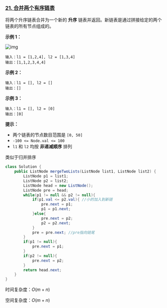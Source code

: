 ### [21. 合并两个有序链表](https://leetcode.cn/problems/merge-two-sorted-lists/)

将两个升序链表合并为一个新的 **升序** 链表并返回。新链表是通过拼接给定的两个链表的所有节点组成的。 

**示例 1：**

![img](https://assets.leetcode.com/uploads/2020/10/03/merge_ex1.jpg)

```
输入：l1 = [1,2,4], l2 = [1,3,4]
输出：[1,1,2,3,4,4]
```

**示例 2：**

```
输入：l1 = [], l2 = []
输出：[]
```

**示例 3：**

```
输入：l1 = [], l2 = [0]
输出：[0]
```

 

**提示：**

- 两个链表的节点数目范围是 `[0, 50]`
- `-100 <= Node.val <= 100`
- `l1` 和 `l2` 均按 **非递减顺序** 排列



类似于归并排序

```java
class Solution {
    public ListNode mergeTwoLists(ListNode list1, ListNode list2) {
        ListNode p1 = list1;
        ListNode p2 = list2;
        ListNode head = new ListNode();
        ListNode pre = head;
        while(p1 != null && p2 != null){
            if(p1.val <= p2.val){ //小的加入到新链
                pre.next = p1;
                p1 = p1.next;
            }else{
                pre.next = p2;
                p2 = p2.next;
            }
            pre = pre.next; //pre指向链尾
        }
        if(p1 != null){
            pre.next = p1;
        }
        if(p2 != null){
            pre.next = p2;
        }
        return head.next;
    }
}
```

时间复杂度：$O(m+n)$

空间复杂度：$O(m+n)$